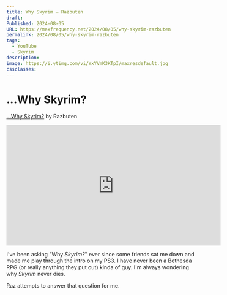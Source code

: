 ```yaml
---
title: Why Skyrim – Razbuten
draft: 
Published: 2024-08-05
URL: https://maxfrequency.net/2024/08/05/why-skyrim-razbuten
permalink: 2024/08/05/why-skyrim-razbuten
tags:
  - YouTube
  - Skyrim
description: 
image: https://i.ytimg.com/vi/YxYVmK3KTpI/maxresdefault.jpg
cssclasses:
---
```

# ...Why Skyrim?

[...Why Skyrim?](https://youtube.com/watch?v=YxYVmK3KTpI) by Razbuten

<div class=iframe-container>
<iframe width="560" height="315" src="https://www.youtube-nocookie.com/embed/YxYVmK3KTpI?si=s68gB2HAwgNeVcq4" title="YouTube video player" frameborder="0" allow="accelerometer; autoplay; clipboard-write; encrypted-media; gyroscope; picture-in-picture; web-share" referrerpolicy="strict-origin-when-cross-origin" allowfullscreen></iframe>
</div>

I've been asking "Why *Skyrim?*" ever since some friends sat me down and made me play through the intro on my PS3. I have never been a Bethesda RPG (or really anything they put out) kinda of guy. I'm always wondering why *Skyrim* never dies.

Raz attempts to answer that question for me.